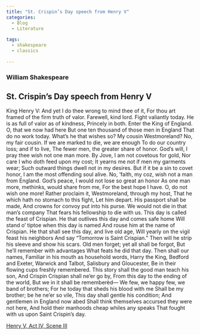 ```yaml
---
title: "St. Crispin’s Day speech from Henry V"
categories:
  - Blog
  - Literature
  
tags:
  - shakespeare
  - classics
  
--- 
```


### William Shakespeare

## St. Crispin’s Day speech from Henry V

King Henry V: And yet I do thee wrong to mind thee of it,For thou art framed of the firm truth of valor.Farewell, kind lord. Fight valiantly today.He is as full of valor as of kindness,Princely in both.Enter the King of England.O, that we now had hereBut one ten thousand of those men in EnglandThat do no work today.What’s he that wishes so?My cousin Westmoreland? No, my fair cousin.If we are marked to die, we are enoughTo do our country loss; and if to live,The fewer men, the greater share of honor.God’s will, I pray thee wish not one man more.By Jove, I am not covetous for gold,Nor care I who doth feed upon my cost;It yearns me not if men my garments wear;Such outward things dwell not in my desires.But if it be a sin to covet honor,I am the most offending soul alive.No, ’faith, my coz, wish not a man from England.God’s peace, I would not lose so great an honorAs one man more, methinks, would share from me,For the best hope I have. O, do not wish one more!Rather proclaim it, Westmoreland, through my host,That he which hath no stomach to this fight,Let him depart. His passport shall be made,And crowns for convoy put into his purse.We would not die in that man’s companyThat fears his fellowship to die with us.This day is called the feast of Crispian.
He that outlives this day and comes safe homeWill stand o’ tiptoe when this day is namedAnd rouse him at the name of Crispian.He that shall see this day, and live old age,Will yearly on the vigil feast his neighborsAnd say “Tomorrow is Saint Crispian.”Then will he strip his sleeve and show his scars.Old men forget; yet all shall be forgot,But he’ll remember with advantagesWhat feats he did that day. Then shall our names,Familiar in his mouth as household words,Harry the King, Bedford and Exeter,Warwick and Talbot, Salisbury and Gloucester,Be in their flowing cups freshly remembered.This story shall the good man teach his son,And Crispin Crispian shall ne’er go by,From this day to the ending of the world,But we in it shall be rememberèd—We few, we happy few, we band of brothers;For he today that sheds his blood with meShall be my brother; be he ne’er so vile,This day shall gentle his condition;And gentlemen in England now abedShall think themselves accursed they were not here,And hold their manhoods cheap whiles any speaksThat fought with us upon Saint Crispin’s day.

<a href="https://jmp.sh/p8quJy2Z" target="_blank">Henry V, Act IV, Scene III</a>